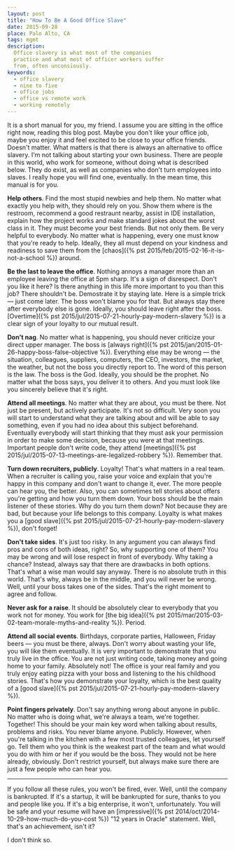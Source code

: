 ```yaml
---
layout: post
title: "How To Be A Good Office Slave"
date: 2015-09-28
place: Palo Alto, CA
tags: mgmt
description:
  Office slavery is what most of the companies
  practice and what most of officer workers suffer
  from, often unconsiously.
keywords:
  - office slavery
  - nine to five
  - office jobs
  - office vs remote work
  - working remotely
---
```


It is a short manual for you, my friend. I assume you are sitting in the
office right now, reading this blog post. Maybe you don't like
your office job, maybe you enjoy it and feel excited to be
close to your office friends. Doesn't matter. What matters is that
there is always an alternative to office slavery. I'm not talking about
starting your own business. There are people in this world, who work
for someone, without doing what is described below. They do exist,
as well as companies who don't turn employees into slaves. I really hope
you will find one, eventually. In the mean time, this manual is for you.

<!--more-->

**Help others**.
Find the most stupid newbies and help them. No matter what exactly
you help with, they should rely on you. Show them where is the restroom,
recommend a good restraunt nearby, assist in IDE installation,
explain how the project works and make standard jokes about the worst
class in it. They must become your best friends. But not only them. Be
very helpful to everybody. No matter what is happening, every one must know
that you're ready to help. Ideally, they all must depend on your
kindness and readiness to save them from the
[chaos]({% pst 2015/feb/2015-02-16-it-is-not-a-school %}) around.

**Be the last to leave the office**.
Nothing annoys a manager more than an employee leaving the office
at 5pm sharp. It's a sign of disrespect. Don't you like it here? Is there
anything in this life more important to you than this job? There shouldn't be.
Demostrate it by staying late. Here is a simple trick &mdash;
just come later. The boss won't blame you for that. But always stay there
after everybody else is gone. Ideally, you should leave right after the boss.
[Overtime]({% pst 2015/jul/2015-07-21-hourly-pay-modern-slavery %})
is a clear sign of your loyalty to our mutual result.

**Don't nag**.
No matter what is happening, you should never criticize your direct upper manager. The
boss is [always right]({% pst 2015/jan/2015-01-26-happy-boss-false-objective %}).
Everything else may be wrong &mdash; the situation,
colleagues, suppliers, computers, the CEO, investors, the market, the weather,
but not the boss you directly report to.
The word of this person is the law. The boss is the God. Ideally, you should
be the prophet. No matter what the boss says, you deliver
it to others. And you must look like you sincerely believe that it's right.

**Attend all meetings**.
No matter what they are about, you must be there. Not just be present,
but actively participate. It's not so difficult. Very soon you will
start to understand what they are talking about and will be able to say
something, even if you had no idea about this subject beforehand. Eventually
everybody will start thinking that they must ask your permission in order
to make some decision, because you were at that meetings. Important people
don't write code, they attend
[meetings]({% pst 2015/jul/2015-07-13-meetings-are-legalized-robbery %}). Remember that.

**Turn down recruiters, publicly**.
Loyalty! That's what matters in a real team. When a recruiter is calling you,
raise your voice and explain that you're happy in this company and don't
want to change it, ever. The more people can hear you, the better. Also,
you can sometimes tell stories about offers you're getting
and how you turn them down. Your boss should be the main
listener of these stories. Why do you turn them down? Not because they are
bad, but because your life belongs to this company.
Loyalty is what makes you a
[good slave]({% pst 2015/jul/2015-07-21-hourly-pay-modern-slavery %}), don't forget!

**Don't take sides**.
It's just too risky. In any argument you can always find pros and cons
of both ideas, right? So, why supporting one of them? You may be wrong and will
lose respect in front of everybody. Why taking a chance? Instead, always
say that there are drawbacks in both options. That's what a wise man would
say anyway. There is no absolute truth in this world. That's why,
always be in the middle, and you will never be wrong. Well, until your boss
takes one of the sides. That's the right moment to agree and follow.

**Never ask for a raise**.
It should be absolutely clear to everybody that you work not for money. You
work for [the big idea]({% pst 2015/mar/2015-03-02-team-morale-myths-and-reality %}).
Period.

**Attend all social events**.
Birthdays, corporate parties, Halloween, Friday beers &mdash; you must be
there, always. Don't worry about wasting your life, you will like
them eventually. It is very important to demonstrate that you truly live in the
office. You are not just writing code, taking money and going home to your family.
Absolutely not! The office is your real family and you truly enjoy eating
pizza with your boss and listening to the his childhood stories. That's how
you demonstrate your loyalty, which is the best quality of a
[good slave]({% pst 2015/jul/2015-07-21-hourly-pay-modern-slavery %}).

**Point fingers privately**.
Don't say anything wrong about anyone in public. No matter who is doing what,
we're always a team, we're together. Together! This should be your main
key word when talking about results, problems and risks. You never blame anyone.
Publicly. However, when you're talking in the kitchen with a few most trusted
colleagues, let yourself go. Tell them who you think is the weakest part
of the team and what would you do with him or her if you would be the boss.
They would not be here already, obviously. Don't restrict yourself, but always
make sure there are just a few people who can hear you.

<hr/>

If you follow all these rules, you won't be fired, ever. Well, until
the company is bankrupted. If it's a startup, it will be bankrupted for sure,
thanks to you and people like you. If it's a big enterprise, it won't, unfortunately.
You will be safe and your resume will have an
[impressive]({% pst 2014/oct/2014-10-29-how-much-do-you-cost %})
"12 years in Oracle" statement. Well, that's an achievement, isn't it?

I don't think so.
